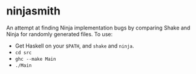 # ninjasmith

An attempt at finding Ninja implementation bugs by comparing Shake and Ninja for randomly generated files. To use:

* Get Haskell on your `$PATH`, and `shake` and `ninja`.
* `cd src`
* `ghc --make Main`
* `./Main`

